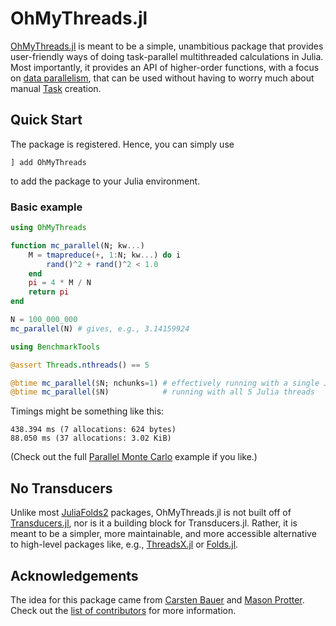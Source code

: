 # OhMyThreads.jl

[OhMyThreads.jl](https://github.com/JuliaFolds2/OhMyThreads.jl/) is meant to be a simple, unambitious package that provides user-friendly ways of doing task-parallel multithreaded calculations in Julia. Most importantly, it provides an API of higher-order functions, with a
focus on [data parallelism](https://en.wikipedia.org/wiki/Data_parallelism), that can be used without having to worry much about manual [Task](https://docs.julialang.org/en/v1/base/parallel/) creation.

## Quick Start

The package is registered. Hence, you can simply use
```
] add OhMyThreads
```
to add the package to your Julia environment.

### Basic example

```julia
using OhMyThreads

function mc_parallel(N; kw...)
    M = tmapreduce(+, 1:N; kw...) do i
        rand()^2 + rand()^2 < 1.0
    end
    pi = 4 * M / N
    return pi
end

N = 100_000_000
mc_parallel(N) # gives, e.g., 3.14159924

using BenchmarkTools

@assert Threads.nthreads() == 5

@btime mc_parallel($N; nchunks=1) # effectively running with a single Julia thread
@btime mc_parallel($N)            # running with all 5 Julia threads
```

Timings might be something like this:

```
438.394 ms (7 allocations: 624 bytes)
88.050 ms (37 allocations: 3.02 KiB)
```

(Check out the full [Parallel Monte Carlo](@ref) example if you like.)

## No Transducers

Unlike most [JuliaFolds2](https://github.com/JuliaFolds2) packages, OhMyThreads.jl is not built off of [Transducers.jl](https://github.com/JuliaFolds2/Transducers.jl), nor is it a building block for Transducers.jl. Rather, it is meant to be a simpler, more maintainable, and more accessible alternative to high-level packages like, e.g., [ThreadsX.jl](https://github.com/tkf/ThreadsX.jl) or [Folds.jl](https://github.com/JuliaFolds2/Folds.jl).

## Acknowledgements

The idea for this package came from [Carsten Bauer](https://github.com/carstenbauer) and [Mason Protter](https://github.com/MasonProtter). Check out the [list of contributors](https://github.com/JuliaFolds2/OhMyThreads.jl/graphs/contributors) for more information.